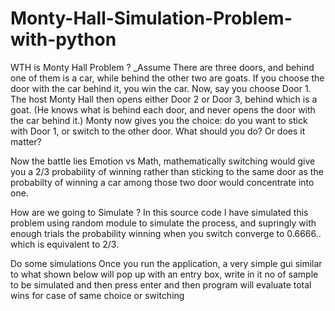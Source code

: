 # Monty-Hall-Simulation-Problem-with-python
WTH is Monty Hall Problem ?
_Assume There are three doors, and behind one of them is a car, while behind the other two are goats. If you choose the door with the car behind it, you win the car. Now, say you choose Door 1. The host Monty Hall then opens either Door 2 or Door 3, behind which is a goat. (He knows what is behind each door, and never opens the door with the car behind it.) Monty now gives you the choice: do you want to stick with Door 1, or switch to the other door. What should you do? Or does it matter?

Now the battle lies Emotion vs Math, mathematically switching would give you a 2/3 probability of winning rather than sticking to the same door as the probabilty of winning a car among those two door would concentrate into one.

How are we going to Simulate ?
In this source code I have simulated this problem using random module to simulate the process, and supringly with enough trials the probability winning when you switch converge to 0.6666.. which is equivalent to 2/3.

Do some simulations
Once you run the application, a very simple gui similar to what shown below will pop up with an entry box, write in it no of sample to be simulated and then press enter and then program will evaluate total wins for case of same choice or switching

